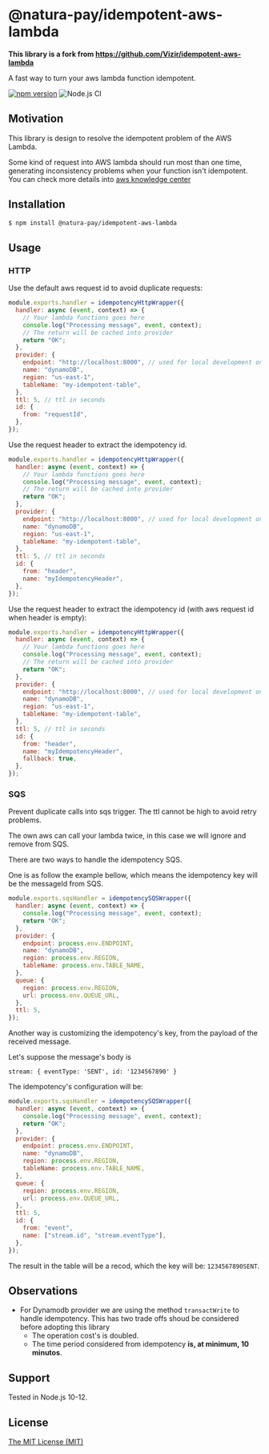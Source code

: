 # @natura-pay/idempotent-aws-lambda

**This library is a fork from https://github.com/Vizir/idempotent-aws-lambda**

A fast way to turn your aws lambda function idempotent.

[![npm version](https://badge.fury.io/js/%40natura-pay%2Fidempotent-aws-lambda.svg)](https://badge.fury.io/js/%natura-pay%2Fidempotent-aws-lambda)
![Node.js CI](https://github.com/natura-pay/idempotent-aws-lambda/workflows/Node.js%20CI/badge.svg?branch=master)

## Motivation

This library is design to resolve the idempotent problem of the AWS Lambda.

Some kind of request into AWS lambda should run most than one time, generating inconsistency problems when your
function isn't idempotent. You can check more details into [aws knowledge center](https://aws.amazon.com/premiumsupport/knowledge-center/lambda-function-idempotent)

## Installation

```sh
$ npm install @natura-pay/idempotent-aws-lambda
```

## Usage

### HTTP

Use the default aws request id to avoid duplicate requests:

```javascript
module.exports.handler = idempotencyHttpWrapper({
  handler: async (event, context) => {
    // Your lambda functions goes here
    console.log("Processing message", event, context);
    // The return will be cached into provider
    return "OK";
  },
  provider: {
    endpoint: "http://localhost:8000", // used for local development only
    name: "dynamoDB",
    region: "us-east-1",
    tableName: "my-idempotent-table",
  },
  ttl: 5, // ttl in seconds
  id: {
    from: "requestId",
  },
});
```

Use the request header to extract the idempotency id.

```javascript
module.exports.handler = idempotencyHttpWrapper({
  handler: async (event, context) => {
    // Your lambda functions goes here
    console.log("Processing message", event, context);
    // The return will be cached into provider
    return "OK";
  },
  provider: {
    endpoint: "http://localhost:8000", // used for local development only
    name: "dynamoDB",
    region: "us-east-1",
    tableName: "my-idempotent-table",
  },
  ttl: 5, // ttl in seconds
  id: {
    from: "header",
    name: "myIdempotencyHeader",
  },
});
```

Use the request header to extract the idempotency id (with aws request id when header is empty):

```javascript
module.exports.handler = idempotencyHttpWrapper({
  handler: async (event, context) => {
    // Your lambda functions goes here
    console.log("Processing message", event, context);
    // The return will be cached into provider
    return "OK";
  },
  provider: {
    endpoint: "http://localhost:8000", // used for local development only
    name: "dynamoDB",
    region: "us-east-1",
    tableName: "my-idempotent-table",
  },
  ttl: 5, // ttl in seconds
  id: {
    from: "header",
    name: "myIdempotencyHeader",
    fallback: true,
  },
});
```

### SQS

Prevent duplicate calls into sqs trigger. The ttl cannot be high to avoid retry problems.

The own aws can call your lambda twice, in this case we will ignore and remove from SQS.

There are two ways to handle the idempotency SQS.

One is as follow the example bellow, which means the idempotency key will be the messageId from SQS.

```javascript
module.exports.sqsHandler = idempotencySQSWrapper({
  handler: async (event, context) => {
    console.log("Processing message", event, context);
    return "OK";
  },
  provider: {
    endpoint: process.env.ENDPOINT,
    name: "dynamoDB",
    region: process.env.REGION,
    tableName: process.env.TABLE_NAME,
  },
  queue: {
    region: process.env.REGION,
    url: process.env.QUEUE_URL,
  },
  ttl: 5,
});
```

Another way is customizing the idempotency's key, from the payload of the received message.

Let's suppose the message's body is

```
stream: { eventType: 'SENT', id: '1234567890' }
```

The idempotency's configuration will be:

```javascript
module.exports.sqsHandler = idempotencySQSWrapper({
  handler: async (event, context) => {
    console.log("Processing message", event, context);
    return "OK";
  },
  provider: {
    endpoint: process.env.ENDPOINT,
    name: "dynamoDB",
    region: process.env.REGION,
    tableName: process.env.TABLE_NAME,
  },
  queue: {
    region: process.env.REGION,
    url: process.env.QUEUE_URL,
  },
  ttl: 5,
  id: {
    from: "event",
    name: ["stream.id", "stream.eventType"],
  },
});
```

The result in the table will be a recod, which the key will be: `1234567890SENT`.

## Observations

- For Dynamodb provider we are using the method `transactWrite` to handle idempotency. This has two trade offs shoud be considered before adopting this library
  - The operation cost's is doubled.
  - The time period considered from idempotency **is, at minimum, 10 minutos**.

## Support

Tested in Node.js 10-12.

## License

[The MIT License (MIT)](./LICENSE)
